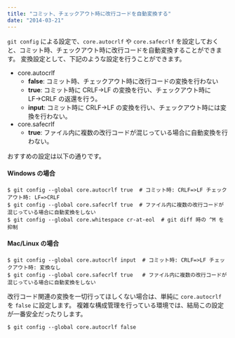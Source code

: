 ```yaml
---
title: "コミット、チェックアウト時に改行コードを自動変換する"
date: "2014-03-21"
---
```


`git config` による設定で、`core.autocrlf` や `core.safecrlf` を設定しておくと、コミット時、チェックアウト時に改行コードを自動変換することができます。
変換設定として、下記のような設定を行うことができます。

- core.autocrlf
  - **false**: コミット時、チェックアウト時に改行コードの変換を行わない
  - **true**: コミット時に CRLF→LF の変換を行い、チェックアウト時に LF→CRLF の返還を行う。
  - **input**: コミット時に CRLF→LF の変換を行い、チェックアウト時には変換を行わない。
- core.safecrlf
  - **true**: ファイル内に複数の改行コードが混じっている場合に自動変換を行わない。

おすすめの設定は以下の通りです。

#### Windows の場合

```
$ git config --global core.autocrlf true  # コミット時: CRLF=>LF チェックアウト時: LF=>CRLF
$ git config --global core.safecrlf true  # ファイル内に複数の改行コードが混じっている場合に自動変換をしない
$ git config --global core.whitespace cr-at-eol  # git diff 時の ^M を抑制
```

#### Mac/Linux の場合

```
$ git config --global core.autocrlf input  # コミット時: CRLF=>LF チェックアウト時: 変換なし
$ git config --global core.safecrlf true   # ファイル内に複数の改行コードが混じっている場合に自動変換をしない
```

改行コード関連の変換を一切行ってほしくない場合は、単純に `core.autocrlf` を `false` に設定します。
複雑な構成管理を行っている環境では、結局この設定が一番安全だったりします。

```
$ git config --global core.autocrlf false
```

